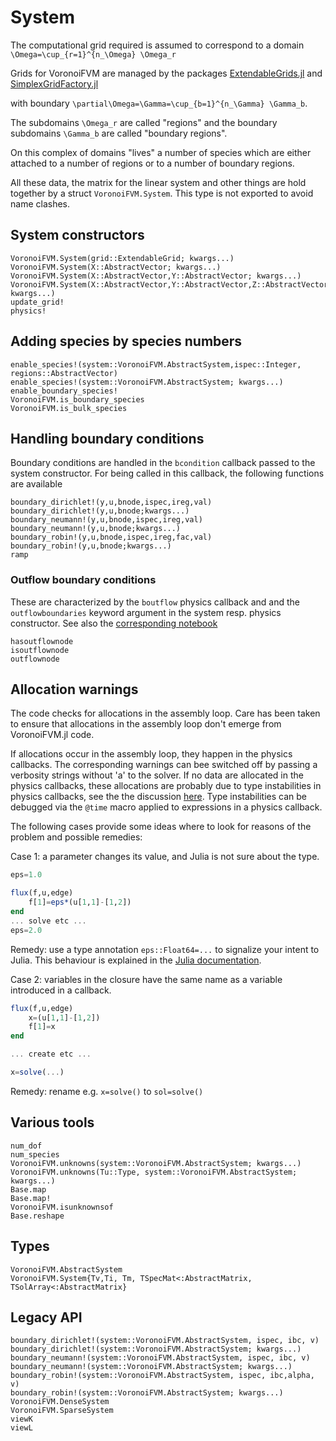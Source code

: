 # System

The computational grid required is assumed to correspond to a domain
``\Omega=\cup_{r=1}^{n_\Omega} \Omega_r`` 

Grids for VoronoiFVM are managed by the packages [ExtendableGrids.jl](https://github.com/j-fu/ExtendableGrids.jl)
and [SimplexGridFactory.jl](https://github.com/j-fu/SimplexGridFactory.jl)


with boundary  ``\partial\Omega=\Gamma=\cup_{b=1}^{n_\Gamma} \Gamma_b``.

The subdomains ``\Omega_r`` are called "regions" and the boundary subdomains ``\Gamma_b`` are called "boundary regions".

On this complex of domains "lives"  a number of species which are either attached to a number of regions or to a number of boundary regions.

All these data, the matrix for the linear system and other things are hold together by a struct `VoronoiFVM.System`. 
This type is not exported to avoid name clashes.


## System constructors

```@docs
VoronoiFVM.System(grid::ExtendableGrid; kwargs...)
VoronoiFVM.System(X::AbstractVector; kwargs...)
VoronoiFVM.System(X::AbstractVector,Y::AbstractVector; kwargs...)
VoronoiFVM.System(X::AbstractVector,Y::AbstractVector,Z::AbstractVector; kwargs...)
update_grid!
physics!
```

## Adding species by species numbers
```@docs
enable_species!(system::VoronoiFVM.AbstractSystem,ispec::Integer, regions::AbstractVector)
enable_species!(system::VoronoiFVM.AbstractSystem; kwargs...)
enable_boundary_species!
VoronoiFVM.is_boundary_species
VoronoiFVM.is_bulk_species
```


## Handling boundary conditions
Boundary conditions are handled in the  `bcondition` callback passed to the system constructor.
For being called in this callback, the following  functions are available

```@docs
boundary_dirichlet!(y,u,bnode,ispec,ireg,val)
boundary_dirichlet!(y,u,bnode;kwargs...)
boundary_neumann!(y,u,bnode,ispec,ireg,val)
boundary_neumann!(y,u,bnode;kwargs...)
boundary_robin!(y,u,bnode,ispec,ireg,fac,val)
boundary_robin!(y,u,bnode;kwargs...)
ramp
```

### Outflow boundary conditions
These are characterized by the `boutflow` physics callback and 
and the `outflowboundaries` keyword argument in the system
resp. physics constructor. See also the 
[corresponding notebook](https://j-fu.github.io/VoronoiFVM.jl/dev/nbhtml/outflow/)

```@docs
hasoutflownode
isoutflownode
outflownode
```


## Allocation warnings

The code checks for allocations in the assembly loop. 
Care has been taken to ensure that allocations in the assembly loop don't emerge
from VoronoiFVM.jl code.

If allocations occur in the assembly  loop, they happen in the physics
callbacks.  The corresponding warnings can bee switched off by passing
a  verbosity strings  without  'a'  to the  solver.   If  no data  are
allocated in the physics callbacks, these allocations are probably due to 
type instabilities in physics callbacks, see the the discussion
[here](../runexamples/#Performance-with-closures).  Type instabilities
can be debugged via the `@time`  macro applied to expressions in a
physics callback.

The following  cases provide some ideas  where to look for  reasons of
the problem and possible remedies:

Case 1: a parameter changes its value, and Julia is not sure about the type.
```julia
eps=1.0

flux(f,u,edge)
    f[1]=eps*(u[1,1]-[1,2])
end
... solve etc ...
eps=2.0
```
Remedy: use a type annotation `eps::Float64=...` to signalize your intent to Julia.
This behaviour is explained in the [Julia documentation](https://docs.julialang.org/en/v1/manual/performance-tips/#man-performance-captured).



Case 2: variables in the closure have the same name as a variable
introduced in a callback.
```julia
flux(f,u,edge)
    x=(u[1,1]-[1,2])
    f[1]=x
end

... create etc ...

x=solve(...)
```
Remedy: rename e.g. `x=solve()` to `sol=solve()`



## Various tools

```@docs
num_dof
num_species
VoronoiFVM.unknowns(system::VoronoiFVM.AbstractSystem; kwargs...)
VoronoiFVM.unknowns(Tu::Type, system::VoronoiFVM.AbstractSystem; kwargs...)
Base.map
Base.map!
VoronoiFVM.isunknownsof
Base.reshape
```

## Types

```@docs
VoronoiFVM.AbstractSystem
VoronoiFVM.System{Tv,Ti, Tm, TSpecMat<:AbstractMatrix, TSolArray<:AbstractMatrix}
```


## Legacy API
```@docs
boundary_dirichlet!(system::VoronoiFVM.AbstractSystem, ispec, ibc, v)
boundary_dirichlet!(system::VoronoiFVM.AbstractSystem; kwargs...)
boundary_neumann!(system::VoronoiFVM.AbstractSystem, ispec, ibc, v)
boundary_neumann!(system::VoronoiFVM.AbstractSystem; kwargs...)
boundary_robin!(system::VoronoiFVM.AbstractSystem, ispec, ibc,alpha, v)
boundary_robin!(system::VoronoiFVM.AbstractSystem; kwargs...)
VoronoiFVM.DenseSystem
VoronoiFVM.SparseSystem
viewK
viewL
```

